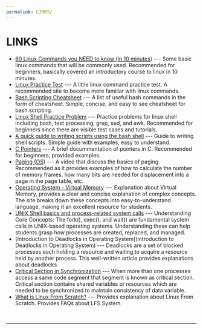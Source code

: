 ```yaml
---
permalink: LINKS/
---
```


# LINKS

* [60 Linux Commands you NEED to know (in 10 minutes)](https://youtu.be/gd7BXuUQ91w?si=nobxyjT5Lp2hSrYK) --- 
Some basic linux commands that will be commonly used. 
Recommended for beginners, basically covered an introductory course to linux in 10 minutes.
* [Linux Practice Test](http://www.linux-admins.net/2010/12/lpi-101-certification-practice-test.html) --- A little linux command practice test. A recommended site to become more familiar with linux commands.
* [Bash Scripting Cheatsheet](https://devhints.io/bash) --- A list of useful bash commands in the form of cheatsheet. Simple, concise, and easy to see cheatsheet for bash scripting.
* [Linux Shell Practice Problem](https://www.hackerrank.com/domains/shell) --- Practice problems for linux shell including bash, text processing, grep, sed, and awk. Recommended for beginners since there are visible test cases and tutorials.
* [A quick guide to writing scripts using the bash shell](http://www.panix.com/~elflord/unix/bash-tute.html) --- Guide to writing shell scripts. Simple guide with examples, easy to understand.
* [C Pointers](https://www.geeksforgeeks.org/c-pointers/) --- A brief docummentation of pointers in C. Recommended for beginners, provided examples.
* [Paging (OS)](https://www.youtube.com/watch?v=LKYKp_ZzlvM) --- A video that discuss the basics of paging. Recommended as it provides examples of how to calculate the number of memory frames, how many bits are needed for displacement into a page in the page table, etc.
* [Operating System - Virtual Memory](https://www.tutorialspoint.com/operating_system/os_virtual_memory.htm) --- Explanation about Virtual Memory, provides a clear and concise explanation of complex concepts. The site breaks down these concepts into easy-to-understand language, making it an excellent resource for students.
* [UNIX Shell basics and process-related system calls](https://www.studocu.com/en-us/document/william-paterson-university/operating-systems/unix-fork-wait-and-exec-demos/20425968) --- Understanding Core Concepts: The fork(), exec(), and wait() are fundamental system calls in UNIX-based operating systems. Understanding these can help students grasp how processes are created, replaced, and managed.
* [Introduction to Deadlocks in Operating System](Introduction to Deadlocks in Operating System) --- Deadlocks are a set of blocked processes each holding a resource and waiting to acquire a resource held by another process. This well-written article provides explanations about deadlocks.
* [Critical Section in Synchronization](https://www.geeksforgeeks.org/g-fact-70/) --- When more than one processes access a same code segment that segment is known as critical section. Critical section contains shared variables or resources which are needed to be synchronized to maintain consistency of data variable.
* [What is Linux From Scratch?](https://www.linuxfromscratch.org/lfs/) --- Provides explanation about Linux From Scratch. Provides FAQs about LFS System.
<br>
<hr>
